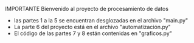 IMPORTANTE
Bienvenido al proyecto de procesamiento de datos

* las partes 1 a la 5 se encuentran desglozadas en el archivo "main.py"
* La parte 6 del proyecto está en el archivo "automatización.py"
* El código de las partes 7 y 8 están contenidas en "graficos.py"
